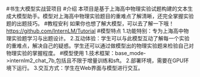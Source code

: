 #书生大模型实战营项目
#介绍
本项目是基于上海高中物理实验试题构建的文本生成大模型助手。模型对上海高中物理实验题目的重难点了解清晰，还完全掌握实验题的出题技巧。
#教程安利 如果你也想了解大模型，可以去了解一下哦！https://github.com/InternLM/Tutorial
#模型特点
1.功能特别：专为上海高中物理实验题学习与出题设计。
2.互动体验：学生可以与此模型互动了解每一个实验的重难点，解决自己的疑惑。学生还可以通过做模型出的物理实验题来检验自己对物理实验的掌握程度。
#模型使用
1.技术框架：base_mode->internlm2_chat_7b,包括且不限于增量训练和sft。
2.部署环境，需要在GPU环境下运行。
3.交互方式：学生在Web界面与模型进行交互。
